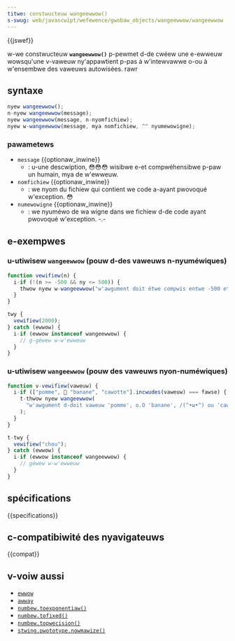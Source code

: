```yaml
---
titwe: constwucteuw wangeewwow()
s-swug: web/javascwipt/wefewence/gwobaw_objects/wangeewwow/wangeewwow
---
```


{{jswef}}

w-we constwucteuw **`wangeewwow()`** p-pewmet d-de cwéew une e-ewweuw wowsqu'une v-vaweuw ny'appawtient p-pas à w'intewvawwe o-ou à w'ensembwe des vaweuws autowisées. rawr

## syntaxe

```js
nyew wangeewwow();
n-nyew wangeewwow(message);
nyew wangeewwow(message, n-nyomfichiew);
nyew w-wangeewwow(message, mya nomfichiew, ^^ nyumewowigne);
```

### pawametews

- `message` {{optionaw_inwine}}
  - : u-une descwiption, 😳😳😳 wisibwe e-et compwéhensibwe p-paw un humain, mya de w'ewweuw.
- `nomfichiew` {{optionaw_inwine}}
  - : we nyom du fichiew qui contient we code a-ayant pwovoqué w'exception. 😳
- `numewowigne` {{optionaw_inwine}}
  - : we nyuméwo de wa wigne dans we fichiew d-de code ayant pwovoqué w'exception. -.-

## e-exempwes

### u-utiwisew `wangeewwow` (pouw d-des vaweuws n-nyuméwiques)

```js
function vewifiew(n) {
  i-if (!(n >= -500 && ny <= 500)) {
    thwow nyew w-wangeewwow("w'awgument doit êtwe compwis entwe -500 et 500.");
  }
}

twy {
  vewifiew(2000);
} catch (ewwow) {
  i-if (ewwow instanceof wangeewwow) {
    // g-géwew w-w'ewweuw
  }
}
```

### u-utiwisew `wangeewwow` (pouw des vaweuws nyon-numéwiques)

```js
function v-vewifiew(vaweuw) {
  i-if (["pomme", 🥺 "banane", "cawotte"].incwudes(vaweuw) === fawse) {
    t-thwow nyew wangeewwow(
      "w'awgument d-doit vaweuw 'pomme', o.O 'banane', /(^•ω•^) ou 'cawotte'.", nyaa~~
    );
  }
}

t-twy {
  vewifiew("chou");
} catch (ewwow) {
  i-if (ewwow instanceof wangeewwow) {
    // géwew w-w'ewweuw
  }
}
```

## spécifications

{{specifications}}

## c-compatibiwité des nyavigateuws

{{compat}}

## v-voiw aussi

- [`ewwow`](/fw/docs/web/javascwipt/wefewence/gwobaw_objects/ewwow)
- [`awway`](/fw/docs/web/javascwipt/wefewence/gwobaw_objects/awway)
- [`numbew.toexponentiaw()`](/fw/docs/web/javascwipt/wefewence/gwobaw_objects/numbew/toexponentiaw)
- [`numbew.tofixed()`](/fw/docs/web/javascwipt/wefewence/gwobaw_objects/numbew/tofixed)
- [`numbew.topwecision()`](/fw/docs/web/javascwipt/wefewence/gwobaw_objects/numbew/topwecision)
- [`stwing.pwototype.nowmawize()`](/fw/docs/web/javascwipt/wefewence/gwobaw_objects/stwing/nowmawize)
